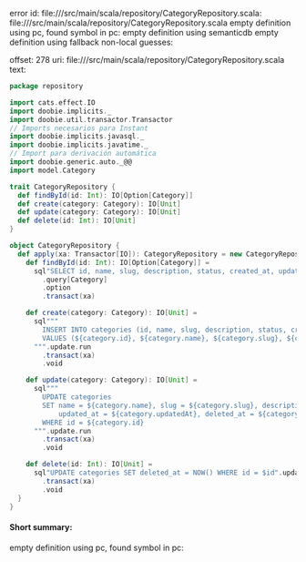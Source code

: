 error id: file://<WORKSPACE>/src/main/scala/repository/CategoryRepository.scala:
file://<WORKSPACE>/src/main/scala/repository/CategoryRepository.scala
empty definition using pc, found symbol in pc: 
empty definition using semanticdb
empty definition using fallback
non-local guesses:

offset: 278
uri: file://<WORKSPACE>/src/main/scala/repository/CategoryRepository.scala
text:
```scala
package repository

import cats.effect.IO
import doobie.implicits._
import doobie.util.transactor.Transactor
// Imports necesarios para Instant
import doobie.implicits.javasql._
import doobie.implicits.javatime._
// Import para derivación automática
import doobie.generic.auto._@@
import model.Category

trait CategoryRepository {
  def findById(id: Int): IO[Option[Category]]
  def create(category: Category): IO[Unit]
  def update(category: Category): IO[Unit]
  def delete(id: Int): IO[Unit]
}

object CategoryRepository {
  def apply(xa: Transactor[IO]): CategoryRepository = new CategoryRepository {
    def findById(id: Int): IO[Option[Category]] =
      sql"SELECT id, name, slug, description, status, created_at, updated_at, deleted_at FROM categories WHERE id = $id AND deleted_at IS NULL"
        .query[Category]
        .option
        .transact(xa)

    def create(category: Category): IO[Unit] =
      sql"""
        INSERT INTO categories (id, name, slug, description, status, created_at, updated_at, deleted_at)
        VALUES (${category.id}, ${category.name}, ${category.slug}, ${category.description}, ${category.status}, ${category.createdAt}, ${category.updatedAt}, ${category.deletedAt})
      """.update.run
        .transact(xa)
        .void

    def update(category: Category): IO[Unit] =
      sql"""
        UPDATE categories
        SET name = ${category.name}, slug = ${category.slug}, description = ${category.description}, status = ${category.status},
            updated_at = ${category.updatedAt}, deleted_at = ${category.deletedAt}
        WHERE id = ${category.id}
      """.update.run
        .transact(xa)
        .void

    def delete(id: Int): IO[Unit] =
      sql"UPDATE categories SET deleted_at = NOW() WHERE id = $id".update.run
        .transact(xa)
        .void
  }
}

```


#### Short summary: 

empty definition using pc, found symbol in pc: 